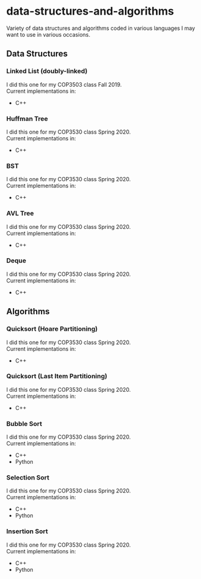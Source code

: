 # data-structures-and-algorithms
Variety of data structures and algorithms coded in various languages I may want to use in various occasions.
## Data Structures
### Linked List (doubly-linked)
I did this one for my COP3503 class Fall 2019. <br />
Current implementations in:
- C++
### Huffman Tree
I did this one for my COP3530 class Spring 2020. <br />
Current implementations in:
- C++
### BST
I did this one for my COP3530 class Spring 2020. <br />
Current implementations in:
- C++
### AVL Tree
I did this one for my COP3530 class Spring 2020. <br />
Current implementations in:
- C++
### Deque
I did this one for my COP3530 class Spring 2020. <br />
Current implementations in:
- C++
## Algorithms
### Quicksort (Hoare Partitioning)
I did this one for my COP3530 class Spring 2020. <br />
Current implementations in:
- C++
### Quicksort (Last Item Partitioning)
I did this one for my COP3530 class Spring 2020. <br />
Current implementations in:
- C++
### Bubble Sort
I did this one for my COP3530 class Spring 2020. <br />
Current implementations in:
- C++
- Python
### Selection Sort
I did this one for my COP3530 class Spring 2020. <br />
Current implementations in:
- C++
- Python
### Insertion Sort
I did this one for my COP3530 class Spring 2020. <br />
Current implementations in:
- C++
- Python
